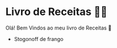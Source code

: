 # Livro de Receitas :man_cook:

Olá! Bem Vindos ao meu livro de Receitas :wave:

 - Stogonoff de frango

